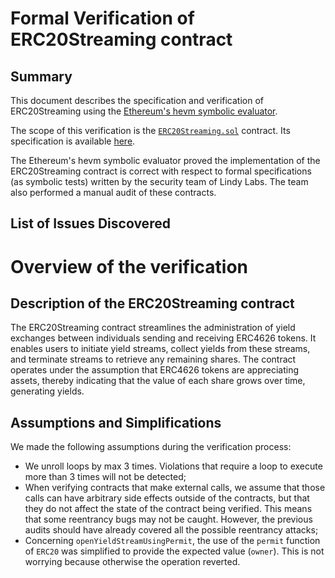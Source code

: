 

# Formal Verification of ERC20Streaming contract  
 



## Summary

This document describes the specification and verification of ERC20Streaming using the [Ethereum's hevm symbolic evaluator](https://github.com/ethereum/hevm). 

The scope of this verification is the [`ERC20Streaming.sol`](https://github.com/lindy-labs/erc4626-utils/blob/main/src/ERC20Streaming.sol) contract. Its specification is available [here](ERC20Streaming_FV.sol).

The Ethereum's hevm symbolic evaluator proved the implementation of the ERC20Streaming contract is correct with respect to formal specifications (as symbolic tests) written by the security team of Lindy Labs.  The team also performed a manual audit of these contracts.

## List of Issues Discovered

# Overview of the verification

## Description of the ERC20Streaming contract

The ERC20Streaming contract streamlines the administration of yield exchanges between individuals sending and receiving ERC4626 tokens. It enables users to initiate yield streams, collect yields from these streams, and terminate streams to retrieve any remaining shares. The contract operates under the assumption that ERC4626 tokens are appreciating assets, thereby indicating that the value of each share grows over time, generating yields.

## Assumptions and Simplifications

We made the following assumptions during the verification process:

- We unroll loops by max 3 times. Violations that require a loop to execute more than 3 times will not be detected;
- When verifying contracts that make external calls, we assume that those calls can have arbitrary side effects outside of the contracts, but that they do not affect the state of the contract being verified. This means that some reentrancy bugs may not be caught. However, the previous audits should have already covered all the possible reentrancy attacks;
- Concerning `openYieldStreamUsingPermit`, the use of the `permit` function of `ERC20` was simplified to provide the expected value (`owner`). This is not worrying because otherwise the operation reverted.
